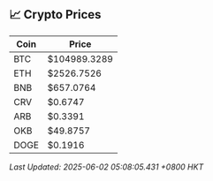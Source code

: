 ## 📈 Crypto Prices

| Coin | Price |
| ---- | ----- |
| BTC | $104989.3289 |
| ETH | $2526.7526 |
| BNB | $657.0764 |
| CRV | $0.6747 |
| ARB | $0.3391 |
| OKB | $49.8757 |
| DOGE | $0.1916 |

_Last Updated: 2025-06-02 05:08:05.431 +0800 HKT_
